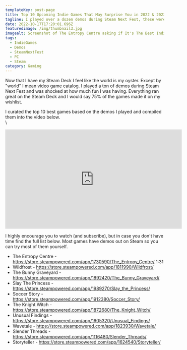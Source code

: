 ```yaml
---
templateKey: post-page
title: Top 10 Upcoming Indie Games That May Surprise You in 2022 & 2023
tagline: I played over a dozen demos during Steam Next Fest, these were my favorites
date: 2022-10-17T17:20:01.696Z
featuredimage: /img/thumbnail3.jpg
imagealt: Screenshot of The Entropy Centre asking if It's The Best Indie of the Year
tags:
  - IndieGames
  - Demos
  - SteamNextFest
  - PC
  - Steam
category: Gaming
---
```

N﻿ow that I have my Steam Deck I feel like the world is my oyster. Except by "world" I mean video game catalog. I played a ton of demos during Steam Next Fest and was shocked at how much fun I was having. Everything ran great on the Steam Deck and I would say 75% of the games made it on my wishlist.



I﻿ curated the top 10 best games based on the demos I played and compiled them into the video below. \
\
<iframe width="560" height="315" src="https://www.youtube.com/embed/NTeCNmLg3UE" title="YouTube video player" frameborder="0" allow="accelerometer; autoplay; clipboard-write; encrypted-media; gyroscope; picture-in-picture" allowfullscreen></iframe>



I highly encourage you to watch (and subscribe), but in case you don't have time find the full list below. Most games have demos out on Steam so you can try most of them yourself.



* The Entropy Centre - https://store.steampowered.com/app/1730590/The_Entropy_Centre/ 1:31
* Wildfrost - https://store.steampowered.com/app/1811990/Wildfrost/
* The Bunny Graveyard - https://store.steampowered.com/app/1892420/The_Bunny_Graveyard/
* Slay The Princess - https://store.steampowered.com/app/1989270/Slay_the_Princess/
* Soccer Story - https://store.steampowered.com/app/1912380/Soccer_Story/
* The Knight Witch - https://store.steampowered.com/app/1872680/The_Knight_Witch/ 
* Unusual Findings - https://store.steampowered.com/app/1605320/Unusual_Findings/
* Wavetale - https://store.steampowered.com/app/1823930/Wavetale/
* Slender Threads - https://store.steampowered.com/app/1116480/Slender_Threads/
* Storyteller - https://store.steampowered.com/app/1624540/Storyteller/